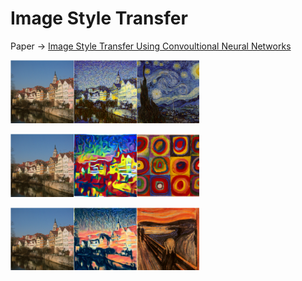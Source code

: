 # Image Style Transfer

Paper -> [Image Style Transfer Using Convoultional Neural Networks](http://www.cv-foundation.org/openaccess/content_cvpr_2016/papers/Gatys_Image_Style_Transfer_CVPR_2016_paper.pdf)

<img src="./result/starry/content.png" width="20%"><img src="./result/starry/gen_4900.png" width="20%"><img src="./result/starry/style.png" width="20%">

<img src="./result/starry/content.png" width="20%"><img src="./result/kandinsky/gen_9900.png" width="20%"><img src="./result/kandinsky/style.png" width="20%">

<img src="./result/starry/content.png" width="20%"><img src="./result/der_schrei/gen_9900.png" width="20%"><img src="./result/der_schrei/style.png" width="20%">
